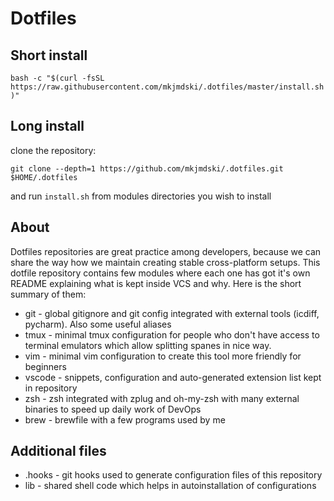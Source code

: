# Dotfiles

## Short install

`bash -c "$(curl -fsSL https://raw.githubusercontent.com/mkjmdski/.dotfiles/master/install.sh)"`

## Long install

clone the repository:

`git clone --depth=1 https://github.com/mkjmdski/.dotfiles.git $HOME/.dotfiles`

and run `install.sh` from modules directories you wish to install

## About

Dotfiles repositories are great practice among developers, because we can share the way how we maintain creating stable cross-platform setups. This dotfile repository contains few modules where each one has got it's own README explaining what is kept inside VCS and why. Here is the short summary of them:

* git - global gitignore and git config integrated with external tools (icdiff, pycharm). Also some useful aliases
* tmux - minimal tmux configuration for people who don't have access to terminal emulators which allow splitting spanes in nice way.
* vim - minimal vim configuration to create this tool more friendly for beginners
* vscode - snippets, configuration and auto-generated extension list kept in repository
* zsh - zsh integrated with zplug and oh-my-zsh with many external binaries to speed up daily work of DevOps
* brew - brewfile with a few programs used by me

## Additional files

* .hooks - git hooks used to generate configuration files of this repository
* lib - shared shell code which helps in autoinstallation of configurations
